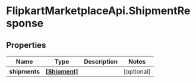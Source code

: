 # FlipkartMarketplaceApi.ShipmentResponse

## Properties
Name | Type | Description | Notes
------------ | ------------- | ------------- | -------------
**shipments** | [**[Shipment]**](Shipment.md) |  | [optional] 
